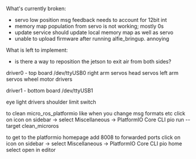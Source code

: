 What's currently broken:
 - servo low position msg feedback needs to account for 12bit int
 - memory map population from servo is not working; mostly 0s
 - update service should update local memory map as well as servo
 - unable to upload firmware after running alfie_bringup.  annoying



What is left to implement:
 - is there a way to reposition the jetson to exit air from both sides?


driver0 - top board
/dev/ttyUSB0
right arm servos
head servos
left arm servos
wheel motor drivers

driver1 - bottom board
/dev/ttyUSB1

eye light drivers
shoulder limit switch


to clean micro_ros_platformio
like when you change msg formats etc
click on icon on sidebar -> select Miscellaneous -> PlatformIO Core CLI
pio run --target clean_microros

to get to the platformio homepage
add 8008 to forwarded ports
click on icon on sidebar -> select Miscellaneous -> PlatformIO Core CLI
pio home
select open in editor